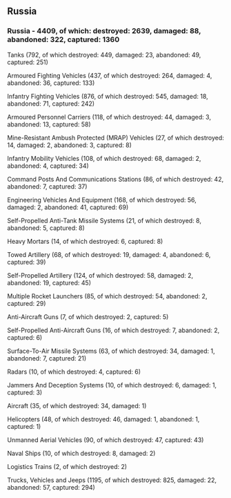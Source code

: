
 
 ## Russia
 
 ### Russia - 4409, of which: destroyed: 2639, damaged: 88, abandoned: 322, captured: 1360

 

 

 Tanks (792, of which destroyed: 449, damaged: 23, abandoned: 49, captured: 251)

 Armoured Fighting Vehicles (437, of which destroyed: 264, damaged: 4, abandoned: 36, captured: 133)

 Infantry Fighting Vehicles (876, of which destroyed: 545, damaged: 18, abandoned: 71, captured: 242)

 Armoured Personnel Carriers (118, of which destroyed: 44, damaged: 3, abandoned: 13, captured: 58)

 Mine-Resistant Ambush Protected (MRAP) Vehicles (27, of which destroyed: 14, damaged: 2, abandoned: 3, captured: 8)

 Infantry Mobility Vehicles (108, of which destroyed: 68, damaged: 2, abandoned: 4, captured: 34)

 Command Posts And Communications Stations (86, of which destroyed: 42, abandoned: 7, captured: 37)

 Engineering Vehicles And Equipment (168, of which destroyed: 56, damaged: 2, abandoned: 41, captured: 69)

 Self-Propelled Anti-Tank Missile Systems (21, of which destroyed: 8, abandoned: 5, captured: 8)

 Heavy Mortars (14, of which destroyed: 6, captured: 8)

 Towed Artillery (68, of which destroyed: 19, damaged: 4, abandoned: 6, captured: 39)

 Self-Propelled Artillery (124, of which destroyed: 58, damaged: 2, abandoned: 19, captured: 45)

 Multiple Rocket Launchers (85, of which destroyed: 54, abandoned: 2, captured: 29)

 Anti-Aircraft Guns (7, of which destroyed: 2, captured: 5)

 Self-Propelled Anti-Aircraft Guns (16, of which destroyed: 7, abandoned: 2, captured: 6)

 Surface-To-Air Missile Systems (63, of which destroyed: 34, damaged: 1, abandoned: 7, captured: 21)

 Radars (10, of which destroyed: 4, captured: 6)

 Jammers And Deception Systems (10, of which destroyed: 6, damaged: 1, captured: 3)

 Aircraft (35, of which destroyed: 34, damaged: 1)

 Helicopters (48, of which destroyed: 46, damaged: 1, abandoned: 1, captured: 1)

 Unmanned Aerial Vehicles (90, of which destroyed: 47, captured: 43)

 Naval Ships (10, of which destroyed: 8, damaged: 2)

 Logistics Trains (2, of which destroyed: 2)

 Trucks, Vehicles and Jeeps (1195, of which destroyed: 825, damaged: 22, abandoned: 57, captured: 294)


